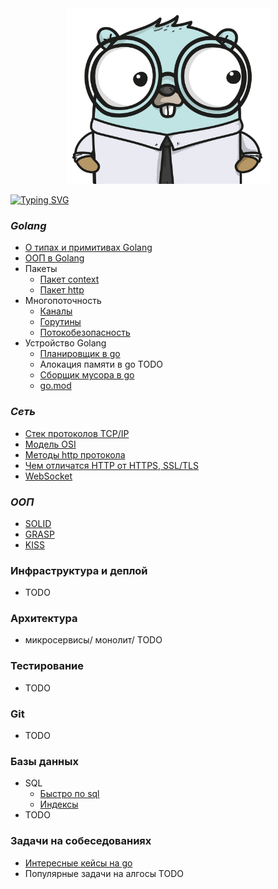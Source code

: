 <div align="center">
    <img width="325" height="281" src="https://github.com/babtiss/cheat-sheet/blob/master/go.jpeg">
</div>

[![Typing SVG](https://readme-typing-svg.herokuapp.com?color=%2336BCF7&lines=Cheat-sheet+для+разработчика)](https://git.io/typing-svg)

### *Golang*
* [О типах и примитивах Golang](https://github.com/babtiss/cheat-sheet/tree/master/golang/base)
* [ООП в Golang](https://github.com/babtiss/cheat-sheet/tree/master/golang/oop)
* Пакеты
    * [Пакет context](https://github.com/babtiss/cheat-sheet/tree/master/golang/context)
    * [Пакет http](https://github.com/babtiss/cheat-sheet/tree/master/golang/http)
* Многопоточность
    * [Каналы](https://github.com/babtiss/cheat-sheet/tree/master/golang/multithreading/chanel)
    * [Горутины](https://github.com/babtiss/cheat-sheet/tree/master/golang/multithreading/goroutine)
    * [Потокобезопасность](https://github.com/babtiss/cheat-sheet/tree/master/golang/multithreading/thread%20safety)
* Устройство Golang
    * [Планировщик в go](https://github.com/babtiss/cheat-sheet/tree/master/golang/scheduler)
    * Алокация памяти в go TODO
    * [Сборщик мусора в go](https://github.com/babtiss/cheat-sheet/tree/master/golang/garbage)
    * [go.mod](https://github.com/babtiss/cheat-sheet/tree/master/golang/go.mod)

### *Сеть*
* [Стек протоколов TCP/IP](https://github.com/babtiss/cheat-sheet/tree/master/base/TCP_IP)
* [Модель OSI](https://github.com/babtiss/cheat-sheet/tree/master/base/TCP_IP/OSI)
* [Методы http протокола](https://github.com/babtiss/cheat-sheet/tree/master/base/http_request)
* [Чем отличатся HTTP от HTTPS, SSL/TLS](https://github.com/babtiss/cheat-sheet/tree/master/base/httpVShttps)
* [WebSocket](https://github.com/babtiss/cheat-sheet/tree/master/base/webSocket)

### *ООП*
* [SOLID](https://github.com/babtiss/cheat-sheet/tree/master/OOP/solid)
* [GRASP](https://github.com/babtiss/cheat-sheet/tree/master/OOP/grasp)
* [KISS](https://github.com/babtiss/cheat-sheet/tree/master/OOP/kiss)

### Инфраструктура и деплой
* TODO

### Архитектура
* микросервисы/ монолит/ TODO

### Тестирование
* TODO

### Git
* TODO

### Базы данных
* SQL
    * [Быстро по sql](https://github.com/babtiss/cheat-sheet/tree/master/data_base/sql)
    * [Индексы]()
* TODO

### Задачи на собеседованиях
* [Интересные кейсы на go](https://github.com/babtiss/cheat-sheet/tree/master/tasks/go_keys)
* Популярные задачи на алгосы TODO